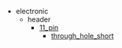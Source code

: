 * electronic
  * header
    * [11_pin](electronic/header/11_pin)
      * [through_hole_short](electronic/header/11_pin/through_hole_short)
